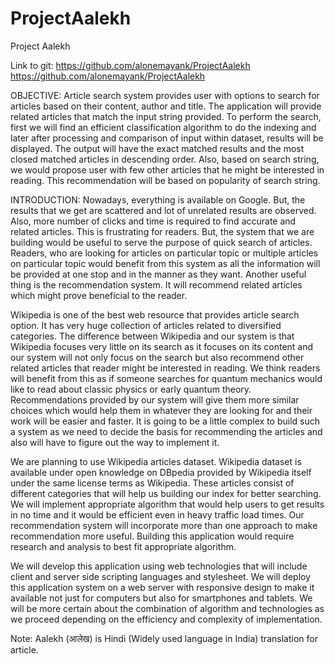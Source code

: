 # ProjectAalekh

Project Aalekh

Link to git: https://github.com/alonemayank/ProjectAalekh https://github.com/alonemayank/ProjectAalekh

OBJECTIVE: Article search system provides user with options to search for articles based on their content, author and title. The application will provide related articles that match the input string provided. To perform the search, first we will find an efficient classification algorithm to do the indexing and later after processing and comparison of input within dataset, results will be displayed. The output will have the exact matched results and the most closed matched articles in descending order. Also, based on search string, we would propose user with few other articles that he might be interested in reading. This recommendation will be based on popularity of search string.

INTRODUCTION: Nowadays, everything is available on Google. But, the results that we get are scattered and lot of unrelated results are observed. Also, more number of clicks and time is required to find accurate and related articles. This is frustrating for readers. But, the system that we are building would be useful to serve the purpose of quick search of articles. Readers, who are looking for articles on particular topic or multiple articles on particular topic would benefit from this system as all the information will be provided at one stop and in the manner as they want. Another useful thing is the recommendation system. It will recommend related articles which might prove beneficial to the reader.

Wikipedia is one of the best web resource that provides article search option. It has very huge collection of articles related to diversified categories. The difference between Wikipedia and our system is that Wikipedia focuses very little on its search as it focuses on its content and our system will not only focus on the search but also recommend other related articles that reader might be interested in reading. We think readers will benefit from this as if someone searches for quantum mechanics would like to read about classic physics or early quantum theory. Recommendations provided by our system will give them more similar choices which would help them in whatever they are looking for and their work will be easier and faster. It is going to be a little complex to build such a system as we need to decide the basis for recommending the articles and also will have to figure out the way to implement it.

We are planning to use Wikipedia articles dataset. Wikipedia dataset is available under open knowledge on DBpedia provided by Wikipedia itself under the same license terms as Wikipedia. These articles consist of different categories that will help us building our index for better searching. We will implement appropriate algorithm that would help users to get results in no time and it would be efficient even in heavy traffic load times. Our recommendation system will incorporate more than one approach to make recommendation more useful. Building this application would require research and analysis to best fit appropriate algorithm.

We will develop this application using web technologies that will include client and server side scripting languages and stylesheet. We will deploy this application system on a web server with responsive design to make it available not just for computers but also for smartphones and tablets. We will be more certain about the combination of algorithm and technologies as we proceed depending on the efficiency and complexity of implementation.

Note: Aalekh (आलेख) is Hindi (Widely used language in India) translation for article.


